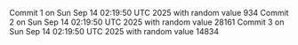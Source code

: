 Commit 1 on Sun Sep 14 02:19:50 UTC 2025 with random value 934
Commit 2 on Sun Sep 14 02:19:50 UTC 2025 with random value 28161
Commit 3 on Sun Sep 14 02:19:50 UTC 2025 with random value 14834
